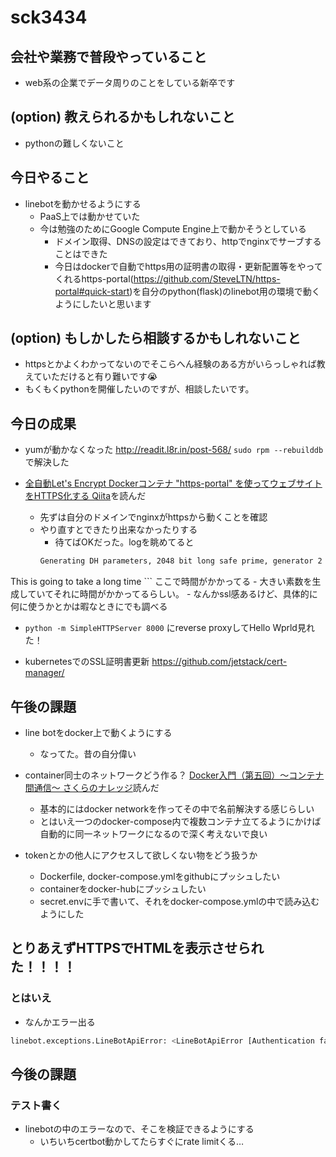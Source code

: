 # sck3434

## 会社や業務で普段やっていること
- web系の企業でデータ周りのことをしている新卒です

## (option) 教えられるかもしれないこと
- pythonの難しくないこと

## 今日やること
- linebotを動かせるようにする
  - PaaS上では動かせていた
  - 今は勉強のためにGoogle Compute Engine上で動かそうとしている
    - ドメイン取得、DNSの設定はできており、httpでnginxでサーブすることはできた
    - 今日はdockerで自動でhttps用の証明書の取得・更新配置等をやってくれるhttps-portal(https://github.com/SteveLTN/https-portal#quick-start)を自分のpython(flask)のlinebot用の環境で動くようにしたいと思います

## (option) もしかしたら相談するかもしれないこと
- httpsとかよくわかってないのでそこらへん経験のある方がいらっしゃれば教えていただけると有り難いです😭
- もくもくpythonを開催したいのですが、相談したいです。

## 今日の成果
- yumが動かなくなった
http://readit.l8r.in/post-568/
`sudo rpm --rebuilddb` で解決した

- [全自動Let's Encrypt Dockerコンテナ "https-portal" を使ってウェブサイトをHTTPS化する Qiita](https://qiita.com/c18t/items/c693d5bcda2e9b82e39b)を読んだ
  - 先ずは自分のドメインでnginxがhttpsから動くことを確認
  - やり直すとできたり出来なかったりする
    - 待てばOKだった。logを眺めてると
    ```a.sh
    Generating DH parameters, 2048 bit long safe prime, generator 2
This is going to take a long time
    ```
    ここで時間がかかってる
    - 大きい素数を生成していてそれに時間がかかってるらしい。
    - なんかssl感あるけど、具体的に何に使うかとかは暇なときにでも調べる
  - `python -m SimpleHTTPServer 8000` にreverse proxyしてHello Wprld見れた！

- kubernetesでのSSL証明書更新
https://github.com/jetstack/cert-manager/

## 午後の課題

- line botをdocker上で動くようにする
  - なってた。昔の自分偉い
- container同士のネットワークどう作る？
[Docker入門（第五回）〜コンテナ間通信〜 さくらのナレッジ](https://knowledge.sakura.ad.jp/16082/)読んだ
  - 基本的にはdocker networkを作ってその中で名前解決する感じらしい
  - とはいえ一つのdocker-compose内で複数コンテナ立てるようにかけば自動的に同一ネットワークになるので深く考えないで良い

- tokenとかの他人にアクセスして欲しくない物をどう扱うか
  - Dockerfile, docker-compose.ymlをgithubにプッシュしたい
  - containerをdocker-hubにプッシュしたい
  - secret.envに手で書いて、それをdocker-compose.ymlの中で読み込むようにした

## とりあえずHTTPSでHTMLを表示させられた！！！！
### とはいえ
- なんかエラー出る
```a.py
linebot.exceptions.LineBotApiError: <LineBotApiError [Authentication failed due to the following reason: invalid token. Confirm that the access token in the authorization header is valid.]>
```
## 今後の課題
### テスト書く
- linebotの中のエラーなので、そこを検証できるようにする
  - いちいちcertbot動かしてたらすぐにrate limitくる…
